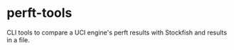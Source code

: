 # perft-tools
CLI tools to compare a UCI engine's perft results with Stockfish and results in a file.
